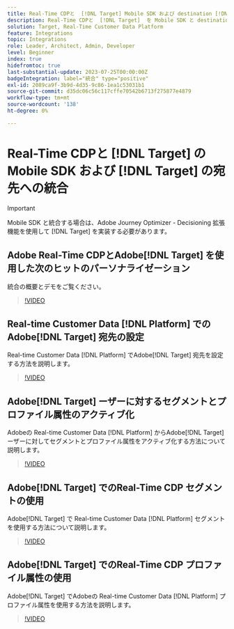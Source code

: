 ```yaml
---
title: Real-Time CDPと  [!DNL Target] Mobile SDK および destination [!DNL Target]  の統合
description: Real-Time CDPと  [!DNL Target]  を Mobile SDK と destination に統合する方法を説明  [!DNL Target]  ます。
solution: Target, Real-Time Customer Data Platform
feature: Integrations
topic: Integrations
role: Leader, Architect, Admin, Developer
level: Beginner
index: true
hidefromtoc: true
last-substantial-update: 2023-07-25T00:00:00Z
badgeIntegration: label="統合" type="positive"
exl-id: 2089ca9f-3b9d-4d35-9c86-1ea1c53031b1
source-git-commit: d35dc06c56c117cffe70542b6713f275877e4879
workflow-type: tm+mt
source-wordcount: '138'
ht-degree: 0%

---
```


# Real-Time CDPと [!DNL Target] の Mobile SDK および [!DNL Target] の宛先への統合

>[!IMPORTANT]
>
>Mobile SDK と統合する場合は、Adobe Journey Optimizer - Decisioning 拡張機能を使用して [!DNL Target] を実装する必要があります。

## Adobe Real-Time CDPとAdobe[!DNL Target] を使用した次のヒットのパーソナライゼーション

統合の概要とデモをご覧ください。

>[!VIDEO](https://video.tv.adobe.com/v/340091?quality=12&learn=on)


## Real-time Customer Data [!DNL Platform] でのAdobe[!DNL Target] 宛先の設定

Real-time Customer Data [!DNL Platform] でAdobe[!DNL Target] 宛先を設定する方法を説明します。

>[!VIDEO](https://video.tv.adobe.com/v/3449794/?learn=on&captions=jpn)

## Adobe[!DNL Target] ーザーに対するセグメントとプロファイル属性のアクティブ化

Adobeの Real-time Customer Data [!DNL Platform] からAdobe[!DNL Target] ーザーに対してセグメントとプロファイル属性をアクティブ化する方法について説明します。

>[!VIDEO](https://video.tv.adobe.com/v/3447356/?learn=on&captions=jpn)

## Adobe[!DNL Target] でのReal-Time CDP セグメントの使用

Adobe[!DNL Target] で Real-time Customer Data [!DNL Platform] セグメントを使用する方法について説明します。

>[!VIDEO](https://video.tv.adobe.com/v/3446828/?learn=on&captions=jpn)

## Adobe[!DNL Target] でのReal-Time CDP プロファイル属性の使用

Adobe[!DNL Target] でAdobeの Real-time Customer Data [!DNL Platform] プロファイル属性を使用する方法を説明します。

>[!VIDEO](https://video.tv.adobe.com/v/3451894/?learn=on&captions=jpn)
